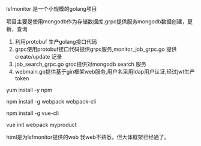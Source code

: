 lsfmonitor 是一个小规模的golang项目

项目主要是使用mongodb作为存储数据库,grpc提供服务mongodb数据创建，更新，查询

1. 利用protobuf 生产golang接口代码
2. grpc使用protobuf接口代码提供grpc服务,monitor_job_grpc.go 
               提供create/update 记录
3. job_search_grpc.go  groc提供对mongodb search 服务
4. webmain.go提供基于gin框架web服务,用户名采用ldap用户认证,经过jwt生产token

yum install -y npm

npm install -g webpack webpack-cli 

npm  install -g vue-cli 

vue init webpack myproduct 


html是为lsfmonitor提供的web
我web不熟悉，但大体框架已经通了。
